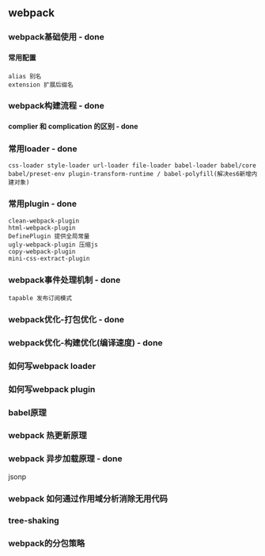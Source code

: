 ## webpack

### webpack基础使用  - done
#### 常用配置 
    alias 别名
    extension 扩展后缀名
### webpack构建流程 - done
#### complier 和 complication 的区别  - done
### 常用loader - done
    css-loader style-loader url-loader file-loader babel-loader babel/core  babel/preset-env plugin-transform-runtime / babel-polyfill(解决es6新增内建对象)
### 常用plugin - done
    clean-webpack-plugin
    html-webpack-plugin
    DefinePlugin 提供全局常量
    ugly-webpack-plugin 压缩js
    copy-webpack-plugin
    mini-css-extract-plugin

### webpack事件处理机制 - done
    tapable 发布订阅模式
### webpack优化-打包优化 - done
### webpack优化-构建优化(编译速度) - done
### 如何写webpack loader
### 如何写webpack plugin
### babel原理
### webpack 热更新原理
### webpack 异步加载原理 - done
jsonp
### webpack 如何通过作用域分析消除无用代码
### tree-shaking
### webpack的分包策略
